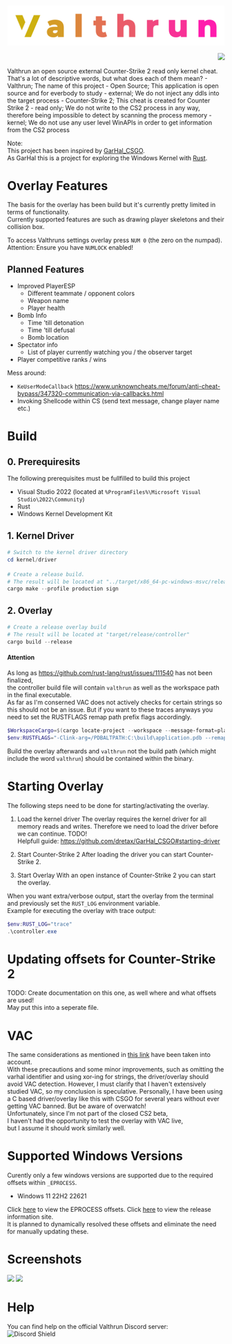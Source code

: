 ![Valthrun CS2 Logo](./logo.svg)
<p align="right">
<img src="https://discordapp.com/api/guilds/1135362291311849693/widget.png?style=shield">
</p>
Valthrun an open source external Counter-Strike 2 read only kernel cheat.  
That's a lot of descriptive words, but what does each of them mean?  
- Valthrun; The name of this project
- Open Source; This application is open source and for everbody to study
- external; We do not inject any ddls into the target process
- Counter-Strike 2; This cheat is created for Counter Strike 2
- read only; We do not write to the CS2 process in any way, therefore being impossible to detect by scanning the process memory
- kernel; We do not use any user level WinAPIs in order to get information from the CS2 process
  
Note:  
This project has been inspired by [GarHal_CSGO](https://github.com/WolverinDEV/GarHal_CSGO).  
As GarHal this is a project for exploring the Windows Kernel with [Rust](https://www.rust-lang.org).

# Overlay Features
The basis for the overlay has been build but it's currently pretty limited in terms of functionality.  
Currently supported features are such as drawing player skeletons and their collision box.  
  
To access Valthruns settings overlay press `NUM 0` (the zero on the numpad).  
Attention: Ensure you have `NUMLOCK` enabled!  

## Planned Features
- Improved PlayerESP
  - Different teammate / opponent colors
  - Weapon name
  - Player health
- Bomb Info
  - Time 'till detonation
  - Time 'till defusal
  - Bomb location
- Spectator info
  - List of player currently watching you / the observer target
- Player competitive ranks / wins

Mess around:
- `KeUserModeCallback`
https://www.unknowncheats.me/forum/anti-cheat-bypass/347320-communication-via-callbacks.html
- Invoking Shellcode within CS (send text message, change player name etc.)

# Build
## 0. Prerequiresits
The following prerequisites must be fullfilled to build this project
- Visual Studio 2022 (located at `%ProgramFiles%\Microsoft Visual Studio\2022\Community`)
- Rust
- Windows Kernel Development Kit

## 1. Kernel Driver
```ps1
# Switch to the kernel driver directory
cd kernel/driver

# Create a release build.
# The result will be located at "../target/x86_64-pc-windows-msvc/release/valthrun-driver.sys"
cargo make --profile production sign
```

## 2. Overlay
```ps1
# Create a release overlay build
# The result will be located at "target/release/controller"
cargo build --release
```
    
#### Attention  
As long as https://github.com/rust-lang/rust/issues/111540 has not been finalized,  
the controller build file will contain `valthrun` as well as the workspace path in the final executable.  
As far as I'm conserned VAC does not actively checks for certain strings so this should not be an issue.
But if you want to these traces anyways you need to set the RUSTFLAGS remap path prefix flags accordingly.
```ps1
$WorkspaceCargo=$(cargo locate-project --workspace --message-format=plain)
$env:RUSTFLAGS="-Clink-arg=/PDBALTPATH:C:\build\application.pdb --remap-path-prefix=$($WorkspaceCargo.TrimEnd("Cargo.toml"))=[src] --remap-path-prefix=$env:CARGO_HOME\registry\src\=[crates.io]"
```
Build the overlay afterwards and `valthrun` not the build path (which might include the word `valthrun`) should be contained within the binary.  


# Starting Overlay
The following steps need to be done for starting/activating the overlay.
1. Load the kernel driver
The overlay requires the kernel driver for all memory reads and writes.
Therefore we need to load the driver before we can continue.
TODO!  
Helpfull guide: https://github.com/dretax/GarHal_CSGO#starting-driver
  
2. Start Counter-Strike 2
After loading the driver you can start Counter-Strike 2.

3. Start Overlay
With an open instance of Counter-Strike 2 you can start the overlay.  
  
When you want extra/verbose output, start the overlay from the terminal and previously set the `RUST_LOG` environment variable.  
Example for executing the overlay with trace output:  
```ps1
$env:RUST_LOG="trace"
.\controller.exe
```

# Updating offsets for Counter-Strike 2
TODO: Create documentation on this one, as well where and what offsets are used!  
May put this into a seperate file.

# VAC
The same considerations as mentioned in [this link](https://github.com/dretax/GarHal_CSGO#starting-driver) have been taken into account.  
With these precautions and some minor improvements, such as omitting the varhal identifier and using xor-ing for strings, the driver/overlay should avoid VAC detection. However, I must clarify that I haven't extensively studied VAC, so my conclusion is speculative. Personally, I have been using a C based driver/overlay like this with CSGO for several years without ever getting VAC banned. But be aware of overwatch!  
Unfortunately, since I'm not part of the closed CS2 beta,  
I haven't had the opportunity to test the overlay with VAC live,  
but I assume it should work similarly well.

# Supported Windows Versions
Curently only a few windows versions are supported due to the required offsets within `_EPROCESS`.  
- Windows 11 22H2 22621

Click [here](https://www.vergiliusproject.com/kernels/x64/Windows%2010%20%7C%202016/1909%2019H2%20(November%202019%20Update)/_EPROCESS) to view the EPROCESS offsets. Click [here](https://docs.microsoft.com/en-us/windows/release-health/release-information) to view the release information site.  
It is planned to dynamically resolved these offsets and eliminate the need for manually updating these.  

# Screenshots
![](https://img.did.science/2023_07_30_17_28_23.png)
![](https://img.did.science/2023_07_31_01_38_46.png)

# Help
You can find help on the official Valthrun Discord server:  
![Discord Shield](https://discordapp.com/api/guilds/1135362291311849693/widget.png?style=shield)  